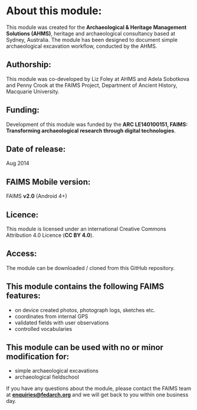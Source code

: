 # About this module:
This module was created for the **Archaeological & Heritage Management Solutions (AHMS)**, heritage and archaeological consultancy based at Sydney, Australia. The module has been designed to document simple archaeological excavation workflow, conducted by the AHMS.

## Authorship:
This module was co-developed by Liz Foley at AHMS and Adela Sobotkova and Penny Crook at the FAIMS Project, Department of Ancient History, Macquarie University.

## Funding:
Development of this module was funded by the **ARC LE140100151, FAIMS: Transforming archaeological research through digital technologies**.

## Date of release:
Aug 2014

## FAIMS Mobile version:
FAIMS **v2.0** (Android 4+)

## Licence:
This module is licensed under an international Creative Commons Attribution 4.0 Licence (**CC BY 4.0**).

## Access:
The module can be downloaded / cloned from this GitHub repository.

## This module contains the following FAIMS features:
* on device created photos, photograph logs, sketches etc.
* coordinates from internal GPS
* validated fields with user observations
* controlled vocabularies

## This module can be used with no or minor modification for:
* simple archaeological excavations
* archaeological fieldschool

If you have any questions about the module, please contact the FAIMS team at **enquiries@fedarch.org** and we will get back to you within one business day.

